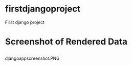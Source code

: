 # firstdjangoproject
First django project

# Screenshot of Rendered Data

##
   djangoappscreenshot.PNG
          
